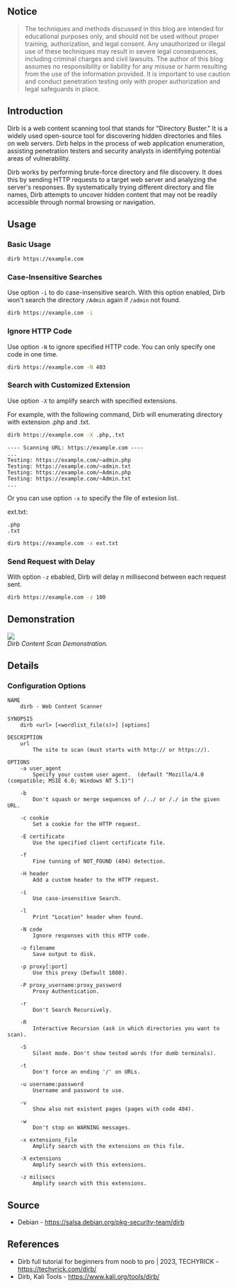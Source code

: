 ## Notice

> The techniques and methods discussed in this blog are intended for educational purposes only, and should not be used without proper training, authorization, and legal consent. Any unauthorized or illegal use of these techniques may result in severe legal consequences, including criminal charges and civil lawsuits. The author of this blog assumes no responsibility or liability for any misuse or harm resulting from the use of the information provided. It is important to use caution and conduct penetration testing only with proper authorization and legal safeguards in place.

## Introduction

Dirb is a web content scanning tool that stands for "Directory Buster." It is a widely used open-source tool for discovering hidden directories and files on web servers. Dirb helps in the process of web application enumeration, assisting penetration testers and security analysts in identifying potential areas of vulnerability.

Dirb works by performing brute-force directory and file discovery. It does this by sending HTTP requests to a target web server and analyzing the server's responses. By systematically trying different directory and file names, Dirb attempts to uncover hidden content that may not be readily accessible through normal browsing or navigation.

## Usage

### Basic Usage

```sh
dirb https://example.com
```

### Case-Insensitive Searches

Use option `-i` to do case-insensitive search. With this option enabled, Dirb won't search the directory `/Admin` again if `/admin` not found.

```sh
dirb https://example.com -i
```

### Ignore HTTP Code

Use option `-N` to ignore specified HTTP code. You can only specify one code in one time.

```sh
dirb https://example.com -N 403
```

### Search with Customized Extension

Use option `-X` to amplify search with specified extensions.

For example, with the following command, Dirb will enumerating directory with extension .php and .txt.

```sh
dirb https://example.com -X .php,.txt
```

```
---- Scanning URL: https://example.com ----
...
Testing: https://example.com/~admin.php
Testing: https://example.com/~admin.txt
Testing: https://example.com/~Admin.php
Testing: https://example.com/~Admin.txt
...
```

Or you can use option `-x` to specify the file of extesion list.

ext.txt:

```
.php
.txt
```

```sh
dirb https://example.com -x ext.txt
```

### Send Request with Delay

With option `-z` ebabled, Dirb will delay n millisecond between each request sent.

```sh
dirb https://example.com -z 100
```

## Demonstration

<div class="public-article-image">
    <img src="https://i.imgur.com/C2rYy5z.gif" /><br />
    <i>Dirb Content Scan Demonstration.</i>
</div>

## Details

### Configuration Options

```
NAME
    dirb - Web Content Scanner

SYNOPSIS
    dirb <url> [<wordlist_file(s)>] [options]

DESCRIPTION
    url
        The site to scan (must starts with http:// or https://).

OPTIONS
    -a user_agent
        Specify your custom user agent.  (default "Mozilla/4.0 (compatible; MSIE 6.0; Windows NT 5.1)")

    -b
        Don't squash or merge sequences of /../ or /./ in the given URL.

    -c cookie
        Set a cookie for the HTTP request.

    -E certificate
        Use the specified client certificate file.

    -f
        Fine tunning of NOT_FOUND (404) detection.

    -H header
        Add a custom header to the HTTP request.

    -i
        Use case-insensitive Search.

    -l
        Print "Location" header when found.

    -N code
        Ignore responses with this HTTP code.

    -o filename
        Save output to disk.

    -p proxy[:port]
        Use this proxy (Default 1080).

    -P proxy_username:proxy_password
        Proxy Authentication.

    -r
        Don't Search Recursively.

    -R
        Interactive Recursion (ask in which directories you want to scan).

    -S
        Silent mode. Don't show tested words (for dumb terminals).

    -t
        Don't force an ending '/' on URLs.

    -u username:password
        Username and password to use.

    -v
        Show also not existent pages (pages with code 404).

    -w
        Don't stop on WARNING messages.

    -x extensions_file
        Amplify search with the extensions on this file.

    -X extensions
        Amplify search with this extensions.

    -z milisecs
        Amplify search with this extensions.
```

## Source

<ul class="public-article-references">
    <li>Debian - <a href="https://salsa.debian.org/pkg-security-team/dirb" target="_blank">https://salsa.debian.org/pkg-security-team/dirb</a></li>
</ul>

## References

<ul class="public-article-references">
    <li>Dirb full tutorial for beginners from noob to pro | 2023, TECHYRICK - <a href="https://techyrick.com/dirb/" target="_blank">https://techyrick.com/dirb/</a></li>
    <li>Dirb, Kali Tools - <a href="https://www.kali.org/tools/dirb/" target="_blank">https://www.kali.org/tools/dirb/</a></li>
</ul>